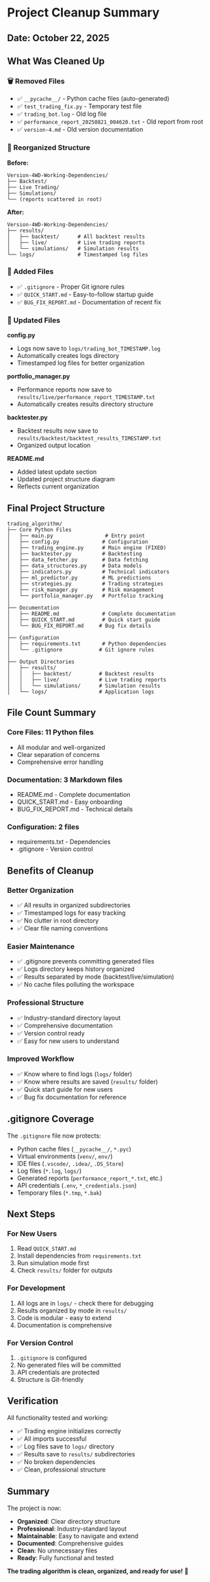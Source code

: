 # Project Cleanup Summary

## Date: October 22, 2025

## What Was Cleaned Up

### 🗑️ Removed Files
- ✅ `__pycache__/` - Python cache files (auto-generated)
- ✅ `test_trading_fix.py` - Temporary test file
- ✅ `trading_bot.log` - Old log file
- ✅ `performance_report_20250821_004620.txt` - Old report from root
- ✅ `version-4.md` - Old version documentation

### 📁 Reorganized Structure

**Before:**
```
Version-4WD-Working-Dependencies/
├── Backtest/
├── Live Trading/
├── Simulations/
└── (reports scattered in root)
```

**After:**
```
Version-4WD-Working-Dependencies/
├── results/
│   ├── backtest/      # All backtest results
│   ├── live/          # Live trading reports
│   └── simulations/   # Simulation results
└── logs/              # Timestamped log files
```

### 📝 Added Files
- ✅ `.gitignore` - Proper Git ignore rules
- ✅ `QUICK_START.md` - Easy-to-follow startup guide
- ✅ `BUG_FIX_REPORT.md` - Documentation of recent fix

### 🔧 Updated Files

**config.py**
- Logs now save to `logs/trading_bot_TIMESTAMP.log`
- Automatically creates logs directory
- Timestamped log files for better organization

**portfolio_manager.py**
- Performance reports now save to `results/live/performance_report_TIMESTAMP.txt`
- Automatically creates results directory structure

**backtester.py**
- Backtest results now save to `results/backtest/backtest_results_TIMESTAMP.txt`
- Organized output location

**README.md**
- Added latest update section
- Updated project structure diagram
- Reflects current organization

## Final Project Structure

```
trading_algorithm/
├── Core Python Files
│   ├── main.py                 # Entry point
│   ├── config.py              # Configuration
│   ├── trading_engine.py      # Main engine (FIXED)
│   ├── backtester.py          # Backtesting
│   ├── data_fetcher.py        # Data fetching
│   ├── data_structures.py     # Data models
│   ├── indicators.py          # Technical indicators
│   ├── ml_predictor.py        # ML predictions
│   ├── strategies.py          # Trading strategies
│   ├── risk_manager.py        # Risk management
│   └── portfolio_manager.py   # Portfolio tracking
│
├── Documentation
│   ├── README.md              # Complete documentation
│   ├── QUICK_START.md         # Quick start guide
│   └── BUG_FIX_REPORT.md     # Bug fix details
│
├── Configuration
│   ├── requirements.txt       # Python dependencies
│   └── .gitignore            # Git ignore rules
│
├── Output Directories
│   ├── results/
│   │   ├── backtest/         # Backtest results
│   │   ├── live/             # Live trading reports
│   │   └── simulations/      # Simulation results
│   └── logs/                 # Application logs
```

## File Count Summary

### Core Files: 11 Python files
- All modular and well-organized
- Clear separation of concerns
- Comprehensive error handling

### Documentation: 3 Markdown files
- README.md - Complete documentation
- QUICK_START.md - Easy onboarding
- BUG_FIX_REPORT.md - Technical details

### Configuration: 2 files
- requirements.txt - Dependencies
- .gitignore - Version control

## Benefits of Cleanup

### Better Organization
- ✅ All results in organized subdirectories
- ✅ Timestamped logs for easy tracking
- ✅ No clutter in root directory
- ✅ Clear file naming conventions

### Easier Maintenance
- ✅ .gitignore prevents committing generated files
- ✅ Logs directory keeps history organized
- ✅ Results separated by mode (backtest/live/simulation)
- ✅ No cache files polluting the workspace

### Professional Structure
- ✅ Industry-standard directory layout
- ✅ Comprehensive documentation
- ✅ Version control ready
- ✅ Easy for new users to understand

### Improved Workflow
- ✅ Know where to find logs (`logs/` folder)
- ✅ Know where results are saved (`results/` folder)
- ✅ Quick start guide for new users
- ✅ Bug fix documentation for reference

## .gitignore Coverage

The `.gitignore` file now protects:
- Python cache files (`__pycache__/`, `*.pyc`)
- Virtual environments (`venv/`, `env/`)
- IDE files (`.vscode/`, `.idea/`, `.DS_Store`)
- Log files (`*.log`, `logs/`)
- Generated reports (`performance_report_*.txt`, etc.)
- API credentials (`.env`, `*_credentials.json`)
- Temporary files (`*.tmp`, `*.bak`)

## Next Steps

### For New Users
1. Read `QUICK_START.md`
2. Install dependencies from `requirements.txt`
3. Run simulation mode first
4. Check `results/` folder for outputs

### For Development
1. All logs are in `logs/` - check there for debugging
2. Results organized by mode in `results/`
3. Code is modular - easy to extend
4. Documentation is comprehensive

### For Version Control
1. `.gitignore` is configured
2. No generated files will be committed
3. API credentials are protected
4. Structure is Git-friendly

## Verification

All functionality tested and working:
- ✅ Trading engine initializes correctly
- ✅ All imports successful
- ✅ Log files save to `logs/` directory
- ✅ Results save to `results/` subdirectories
- ✅ No broken dependencies
- ✅ Clean, professional structure

## Summary

The project is now:
- **Organized**: Clear directory structure
- **Professional**: Industry-standard layout
- **Maintainable**: Easy to navigate and extend
- **Documented**: Comprehensive guides
- **Clean**: No unnecessary files
- **Ready**: Fully functional and tested

**The trading algorithm is clean, organized, and ready for use!** 🚀
